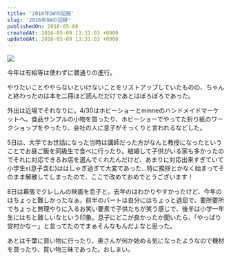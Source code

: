 ```yaml
---
title: '2016年GWの記録'
slug: '2016年GWの記録'
publishedOn: 2016-05-08
createdAt: 2016-05-09 13:31:03 +0900
updatedAt: 2016-05-09 13:31:03 +0900
---
```

![](https://lh3.googleusercontent.com/d8MMl2u6RZkwX9rObKoWRTeI0rjNaQwMTpm6GtjyPaprpp3Qk8trFwhoQ8jP9aoNTWF5UVNNX8vX4MXUsKum3oSCwG2o-zamOoTeYk6XD2ITY_qkurClcyiLp3uYNO7MHIi9EbPzdAHR6iicG1qFdKtXJe5KP5tTEbhZ23DADt-ruGR-4p0w6dmfWLtDm0NNczfdULxbS9FVSTCsgk2AfjbyTeFdaas3lX-jBnCtyq0ZQ9GNJxT6eYem2KpBp66e0m7aE_rhLrc3QqWjSVdsgIJYsApbrUniwX5yQTde4exyIeUJnj0dmsp4G3_Kqbpg1xpUqtjkqFhAP649d5aZ9ED52NxnNJh5uKIiapaLbuBBOGKN1jIe0KRLmCqTO-yxnfp1R_txdsyJa8WB03wY9-66Kbl5_O-h3QjWMBZ8E1EyGZ4uwbjZL86htDo2jR-5UK0SUs2AllO5gbPrvPyOT7VQKA_8MKPlFo_5J2kXJsIKc-E9kBYLuEr3ovvV9IOdPRfBpdBwtHxjtcF3WvRcPSveEoRIab4RmH_R7stwDStZE7SBgSqpYA0iMl1fVZDlGC2pdXm8Qcx7Pnzh1JagzPD4jPtFhPKA=w401-h301-no)

今年は有給等は使わずに暦通りの進行。

やりたいことややらないといけないことをリストアップしていたものの、ちゃんと終わったのは本を二冊ほど読んだだけであとはぼろぼろであった。

外出は近場でそれなりに。4/30はホビーショーとminneのハンドメイドマーケットへ。食品サンプルの小物を買ったり、ホビーショーでやってた折り紙のワークショップをやったり、会社の人に息子がそっくりと言われるなどした。

5日は、大学でお世話になった当時は講師だった方がなんと教授になったということでお昼ご飯を同級生で食べに行ったり。結婚して子供がいる家も多かったのでそれに対応できるお店を選んでくれたんだけど、あまりに対応出来すぎていて小学生s(息子含む)ははしゃぎ過ぎて大変であった…特に挨拶とかなく始まってそのまま解散してしまったので、ここで改めておめでとうございます！

8日は幕張でクレしんの映画を息子と。去年のはわかりやすかったけど、今年のはちょっと難しかったなぁ。前半のパートは自分にはちょっと退屈で、要所要所でちょっと無理やりに入るお笑い要素で子供たちが笑う感じで、後半は小学一年生にはちと難しいなという印象。息子にどこが良かったか聞いたら、「やっぱり安村かなー」と言ってたのでまぁそんなもんだよなと思った。

あとは千葉に買い物に行ったり、奥さんが何か始める気になったようなので機材を買ったり、買い物三昧であった。おしまい。
